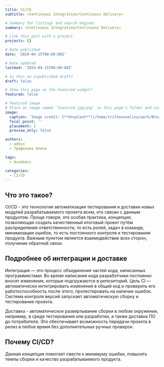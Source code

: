 ```yaml
---
title: CI/CD
subtitle: «Continuous Integration/Continuous Delivery»

# Summary for listings and search engines
summary: «Continuous Integration/Continuous Delivery»

# Link this post with a project
projects: []

# Date published
date: '2024-04-15T00:00:00Z'

# Date updated
lastmod: '2024-04-15T00:00:00Z'

# Is this an unpublished draft?
draft: false

# Show this page in the Featured widget?
featured: false

# Featured image
# Place an image named `featured.jpg/png` in this page's folder and customize its options here.
image:
  caption: 'Image credit: [**Unsplash**](/home/trifonovaalina/work/Blog/content/post/ci-cd/featured.jpg)'
  focal_point: ''
  placement: 2
  preview_only: false

authors:
  - admin
  - Трифонова Алина

tags:
  - Academic

categories:
  - CI/CD
---
```


## Что это такое?

CI/CD - это технология автоматизации тестирования и доставки новых модулей разрабатываемого проекта всем, кто связан с данным продуктом. Проще говоря, это особая практика, концепция, позволяющая создать качественный итоговый проект путём распределения ответственности, то есть ролей, задач в команде, минимизации ошибок, то есть постоянного контроля и тестирования продукта. Важным пунктом является взаимодействие всех сторон, получение обратной связи.

## Подробнее об интеграции и доставке

Интеграция — это процесс объединения частей кода, написанных программистами. Во время написания кода разработчики постоянно вносят изменения, которые подгружаются в репозиторий. Цель CI — автоматически интегрировать изменения в общий код и проверить его работоспособность после этого, протестировать на наличие ошибок. Система контроля версий запускает автоматическую сборку и тестирование проекта. 

Доставка - автоматическое развертывание сборки в любом окружении, например, в среде тестирования или разработки, а также доставка ПО до потребителя. Это обеспечивает возможность передачи проекта в релиз в любое время без дополнительных ручных проверок.

## Почему CI/CD?
 
Данная концепция помогает свести к минимуму ошибки, повысить темпы сборки и качество разрабатываемого продукта.

